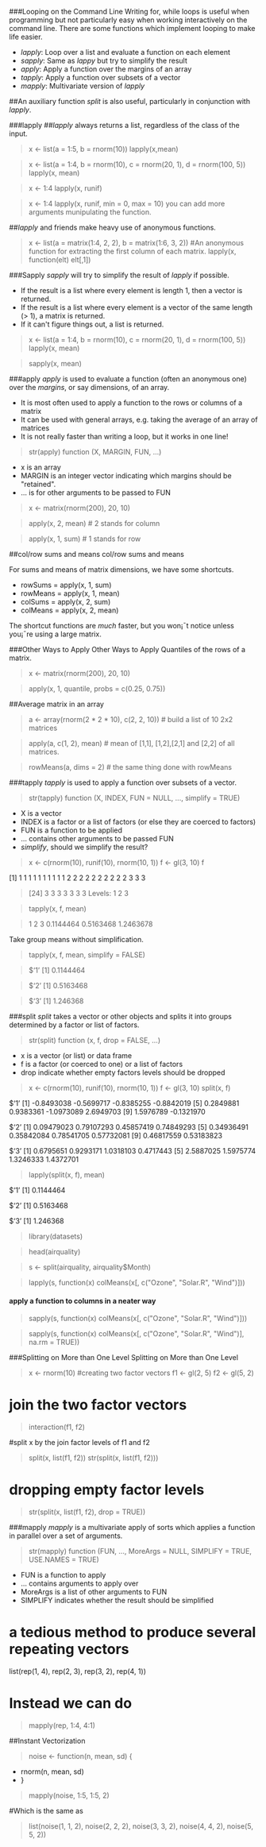 ###Looping on the Command Line
Writing for, while loops is useful when programming but not particularly easy when working interactively on the command line. There are some functions which implement looping to make life easier.
* _lapply_: Loop over a list and evaluate a function on each element
* _sapply_: Same as _lappy_ but try to simplify the result
* _apply_: Apply a function over the margins of an array
* _tapply_: Apply a function over subsets of a vector
* _mapply_: Multivariate version of _lapply_

##An auxiliary function _split_ is also useful, particularly in conjunction with _lapply_.

###lapply
##_lapply_ always returns a list, regardless of the class of the input.

> x <- list(a = 1:5, b = rnorm(10))
> lapply(x,mean)

> x <- list(a = 1:4, b = rnorm(10), c = rnorm(20, 1), d = rnorm(100, 5))
> lapply(x, mean)

> x <- 1:4
> lapply(x, runif)

> x <- 1:4
> lapply(x, runif, min = 0, max = 10) you can add more arguments munipulating the function.

##_lapply_ and friends make heavy use of anonymous functions.
> x <- list(a = matrix(1:4, 2, 2), b = matrix(1:6, 3, 2)) 
#An anonymous function for extracting the first column of each matrix.
> lapply(x, function(elt) elt[,1])

###Sapply
_sapply_ will try to simplify the result of _lapply_ if possible.
* If the result is a list where every element is length 1, then a vector is returned.
* If the result is a list where every element is a vector of the same length (> 1), a matrix is returned.
* If it can't figure things out, a list is returned.

> x <- list(a = 1:4, b = rnorm(10), c = rnorm(20, 1), d = rnorm(100, 5))
> lapply(x, mean)

> sapply(x, mean)

###apply
_apply_ is used to evaluate a function (often an anonymous one) over the _margins_, or say dimensions, of an array.
* It is most often used to apply a function to the rows or columns of a matrix
* It can be used with general arrays, e.g. taking the average of an array of matrices
* It is not really faster than writing a loop, but it works in one line!

> str(apply)
function (X, MARGIN, FUN, ...)

* x is an array
* MARGIN is an integer vector indicating which margins should be "retained".
* ... is for other arguments to be passed to FUN

> x <- matrix(rnorm(200), 20, 10)

> apply(x, 2, mean) # 2 stands for column

> apply(x, 1, sum) # 1 stands for row

##col/row sums and means col/row sums and means

For sums and means of matrix dimensions, we have some shortcuts.

* rowSums = apply(x, 1, sum)
* rowMeans = apply(x, 1, mean)
* colSums = apply(x, 2, sum)
* colMeans = apply(x, 2, mean)

The shortcut functions are _much_ faster, but you won¡¯t notice unless you¡¯re using a large matrix.

###Other Ways to Apply Other Ways to Apply
Quantiles of the rows of a matrix.

> x <- matrix(rnorm(200), 20, 10)

> apply(x, 1, quantile, probs = c(0.25, 0.75))

##Average matrix in an array
> a <- array(rnorm(2 * 2 * 10), c(2, 2, 10)) # build a list of 10 2x2 matrices

> apply(a, c(1, 2), mean) # mean of [1,1], [1,2],[2,1] and [2,2] of all matrices.

> rowMeans(a, dims = 2) # the same thing done with rowMeans

###tapply
_tapply_ is used to apply a function over subsets of a vector.

> str(tapply)
function (X, INDEX, FUN = NULL, ..., simplify = TRUE)
* X is a vector
* INDEX is a factor or a list of factors (or else they are coerced to factors)
* FUN is a function to be applied
* ... contains other arguments to be passed FUN
* _simplify_, should we simplify the result?

> x <- c(rnorm(10), runif(10), rnorm(10, 1))
> f <- gl(3, 10)
> f
>
 [1] 1 1 1 1 1 1 1 1 1 1 2 2 2 2 2 2 2 2 2 2 3 3 3

> [24] 3 3 3 3 3 3 3
> Levels: 1 2 3

> tapply(x, f, mean)

> 1 2 3
0.1144464 0.5163468 1.2463678

Take group means without simplification.
> tapply(x, f, mean, simplify = FALSE)

> $‘1’
> [1] 0.1144464

> $‘2’
> [1] 0.5163468

> $‘3’
> [1] 1.246368

###split
_split_ takes a vector or other objects and splits it into groups determined by a factor or list of factors.

> str(split)
function (x, f, drop = FALSE, ...)

* x is a vector (or list) or data frame
* f is a factor (or coerced to one) or a list of factors
* drop indicate whether empty factors levels should be dropped

> x <- c(rnorm(10), runif(10), rnorm(10, 1))
> f <- gl(3, 10)
> split(x, f)

$‘1’
 [1] -0.8493038 -0.5699717 -0.8385255 -0.8842019
 [5] 0.2849881 0.9383361 -1.0973089 2.6949703
 [9] 1.5976789 -0.1321970
 
$‘2’
 [1] 0.09479023 0.79107293 0.45857419 0.74849293
 [5] 0.34936491 0.35842084 0.78541705 0.57732081
 [9] 0.46817559 0.53183823
 
$‘3’
 [1] 0.6795651 0.9293171 1.0318103 0.4717443
 [5] 2.5887025 1.5975774 1.3246333 1.4372701

> lapply(split(x, f), mean)

$‘1’
[1] 0.1144464

$‘2’
[1] 0.5163468

$‘3’
[1] 1.246368

> library(datasets)

> head(airquality)

> s <- split(airquality, airquality$Month)

> lapply(s, function(x) colMeans(x[, c("Ozone", "Solar.R", "Wind")]))

#### apply a function to columns in a neater way

> sapply(s, function(x) colMeans(x[, c("Ozone", "Solar.R", "Wind")])) 

> sapply(s, function(x) colMeans(x[, c("Ozone", "Solar.R", "Wind")], na.rm = TRUE))

###Splitting on More than One Level Splitting on More than One Level
> x <- rnorm(10)
#creating two factor vectors
> f1 <- gl(2, 5)
> f2 <- gl(5, 2)
# join the two factor vectors
> interaction(f1, f2)

#split x by the join factor levels of f1 and f2

> split(x, list(f1, f2))
> str(split(x, list(f1, f2)))
# dropping empty factor levels
> str(split(x, list(f1, f2), drop = TRUE))

###mapply
_mapply_ is a multivariate apply of sorts which applies a function in parallel over a set of arguments.

> str(mapply)
function (FUN, ..., MoreArgs = NULL, SIMPLIFY = TRUE,
 USE.NAMES = TRUE)

* FUN is a function to apply
* ... contains arguments to apply over
* MoreArgs is a list of other arguments to FUN
* SIMPLIFY indicates whether the result should be simplified

# a tedious method to produce several repeating vectors
list(rep(1, 4), rep(2, 3), rep(3, 2), rep(4, 1))

# Instead we can do
> mapply(rep, 1:4, 4:1)

##Instant Vectorization
> noise <- function(n, mean, sd) {
+ rnorm(n, mean, sd)
+ }

> mapply(noise, 1:5, 1:5, 2)

#Which is the same as 
> list(noise(1, 1, 2), noise(2, 2, 2), noise(3, 3, 2), noise(4, 4, 2), noise(5, 5, 2))
